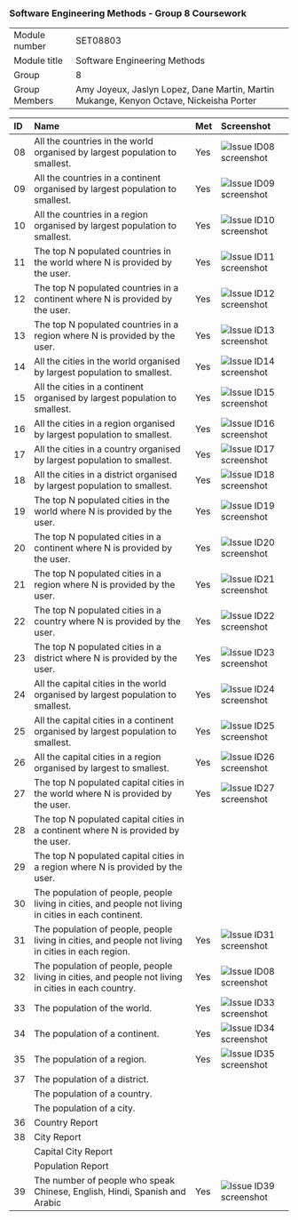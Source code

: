 ### Software Engineering Methods - Group 8 Coursework

| | |
| --- | --- |
| Module number | SET08803 |
| Module title | Software Engineering Methods |
| Group | 8 |
| Group Members | Amy Joyeux, Jaslyn Lopez, Dane Martin, Martin Mukange, Kenyon Octave, Nickeisha Porter |


|ID| Name                                                                                      | Met | Screenshot                                                                                                                          |
|:----|:------------------------------------------------------------------------------------------|:----|:------------------------------------------------------------------------------------------------------------------------------------|
|08| All the countries in the world organised by largest population to smallest.               | Yes | ![Issue ID08 screenshot](https://github.com/Dane316/Group8/blob/master/screenshots/08_Countries_by_large-small.png)                 |
|09| All the countries in a continent organised by largest population to smallest.             | Yes | ![Issue ID09 screenshot](https://github.com/Dane316/Group8/blob/master/screenshots/09_Countries_by_continent_large-small.png)       |
|10| All the countries in a region organised by largest population to smallest.                | Yes | ![Issue ID10 screenshot](https://github.com/Dane316/Group8/blob/master/screenshots/10_Countries_by_region_large-small.png)          |
|11| The top N populated countries in the world where N is provided by the user.               | Yes | ![Issue ID11 screenshot](https://github.com/Dane316/Group8/blob/master/screenshots/11_Top_countries.png)                            |
|12| The top N populated countries in a continent where N is provided by the user.             | Yes | ![Issue ID12 screenshot](https://github.com/Dane316/Group8/blob/master/screenshots/12_Top_countries_in_continent.png)               |
|13| The top N populated countries in a region where N is provided by the user.                | Yes | ![Issue ID13 screenshot](https://github.com/Dane316/Group8/blob/master/screenshots/13_Top_countries_in_caribbean.png)               |
|14| All the cities in the world organised by largest population to smallest.                  | Yes | ![Issue ID14 screenshot](https://github.com/Dane316/Group8/blob/master/screenshots/14_All_the_cities_in_the_world.png)              |
|15| All the cities in a continent organised by largest population to smallest.                | Yes | ![Issue ID15 screenshot](https://github.com/Dane316/Group8/blob/master/screenshots/15_Cities_in_continent_North_America.png)        |
|16| All the cities in a region organised by largest population to smallest.                   | Yes | ![Issue ID16 screenshot](https://github.com/Dane316/Group8/blob/master/screenshots/16_All_cities_Caribbean_region.png)              |
|17| All the cities in a country organised by largest population to smallest.                  | Yes | ![Issue ID17 screenshot](https://github.com/Dane316/Group8/blob/master/screenshots/17_All_cities_in_country.png)                    |
|18| All the cities in a district organised by largest population to smallest.                 | Yes | ![Issue ID18 screenshot](https://github.com/Dane316/Group8/blob/master/screenshots/18_All_cities_in_district.png)                   |
|19| The top N populated cities in the world where N is provided by the user.                  | Yes | ![Issue ID19 screenshot](https://github.com/Dane316/Group8/blob/master/screenshots/19_Top_Populated_Cities_World.png)               |
|20| The top N populated cities in a continent where N is provided by the user.                | Yes | ![Issue ID20 screenshot](https://github.com/Dane316/Group8/blob/master/screenshots/20_Top_populated_cities_continent.png)           |
|21| The top N populated cities in a region where N is provided by the user.                   | Yes | ![Issue ID21 screenshot](https://github.com/Dane316/Group8/blob/master/screenshots/21_Top_populated_cities_region.png)              |
|22| The top N populated cities in a country where N is provided by the user.                  | Yes | ![Issue ID22 screenshot](https://github.com/Dane316/Group8/blob/master/screenshots/22_Top_populated_cities_country.png)             |
|23| The top N populated cities in a district where N is provided by the user.                 | Yes | ![Issue ID23 screenshot](https://github.com/Dane316/Group8/blob/master/screenshots/23_Top_populated_cities_district.png)            |
|24| All the capital cities in the world organised by largest population to smallest.          | Yes | ![Issue ID24 screenshot](https://github.com/Dane316/Group8/blob/master/screenshots/24_All_Capital_Cities_in_the_world.PNG)          |
|25| All the capital cities in a continent organised by largest population to smallest.        | Yes | ![Issue ID25 screenshot](https://github.com/Dane316/Group8/blob/master/screenshots/25_All_Capital_Cities_in_a_Continent.PNG)        |
|26| All the capital cities in a region organised by largest to smallest.                      | Yes | ![Issue ID26 screenshot](https://github.com/Dane316/Group8/blob/master/screenshots/26_All_Capital_Cities_in_a_Region.PNG)           |
|27| The top N populated capital cities in the world where N is provided by the user.          | Yes | ![Issue ID27 screenshot](https://github.com/Dane316/Group8/blob/master/screenshots/27_Top_N_Capital_Cities_in_the_world.PNG)        |
|28| The top N populated capital cities in a continent where N is provided by the user.        |     |                                                                                                                                     |
|29| The top N populated capital cities in a region where N is provided by the user.           |     |                                                                                                                                     |
|30| The population of people, people living in cities, and people not living in cities in each continent. |     |                                                                                                                                     |
|31| The population of people, people living in cities, and people not living in cities in each region. |   Yes  | ![Issue ID31 screenshot](https://github.com/Dane316/Group8/blob/master/screenshots/31_Region_CityPopulation_NonCityPopulation.png)  |
|32| The population of people, people living in cities, and people not living in cities in each country. |   Yes  | ![Issue ID08 screenshot](https://github.com/Dane316/Group8/blob/master/screenshots/32_Country_CityPopulation_NonCityPopulation.png) |
|33| The population of the world.                                                              | Yes | ![Issue ID33 screenshot](https://github.com/Dane316/Group8/blob/master/screenshots/33_Population_of_the_world.PNG)                  |
|34| The population of a continent.                                                            | Yes | ![Issue ID34 screenshot](https://github.com/Dane316/Group8/blob/master/screenshots/34_Population_For_Continent.PNG)                 |
|35| The population of a region.                                                               | Yes | ![Issue ID35 screenshot](https://github.com/Dane316/Group8/blob/master/screenshots/35_Population_For_Region.PNG)                    |
|37| The population of a district.                                                             |     |                                                                                                                                     |
| | The population of a country.                                                              |     |                                                                                                                                     |
| | The population of a city.                                                                 |     |                                                                                                                                     |
|36| Country Report                                                                            |     |                                                                                                                                     |
|38| City Report                                                                               |     |                                                                                                                                     |
| | Capital City Report                                                                       |     |                                                                                                                                     |
| | Population Report                                                                         |     |                                                                                                                                     |
|39| The number of people who speak Chinese, English, Hindi, Spanish and Arabic | Yes | ![Issue ID39 screenshot](https://github.com/Dane316/Group8/blob/master/screenshots/39_Language.PNG)                                 |
